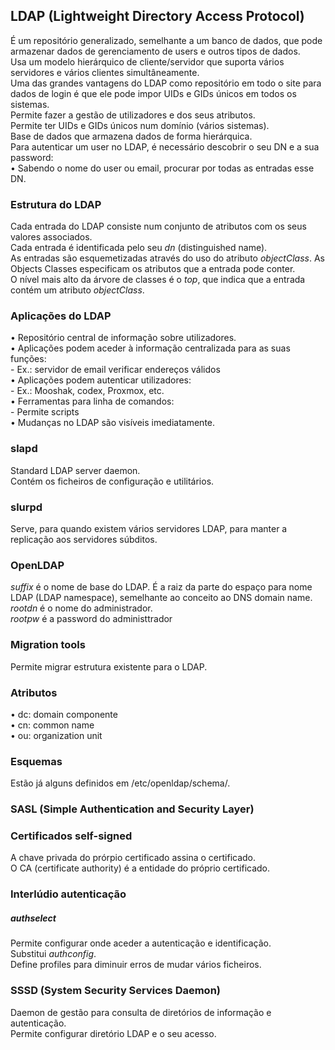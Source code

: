 ## LDAP (Lightweight Directory Access Protocol)
É um repositório generalizado, semelhante a um banco de dados, que pode armazenar dados de gerenciamento de users e outros tipos de dados.
<br />
Usa um modelo hierárquico de cliente/servidor que suporta vários servidores e vários clientes simultâneamente.
<br />
Uma das grandes vantagens do LDAP como repositório em todo o site para dados de login é que ele pode impor UIDs e GIDs únicos em todos os sistemas.
<br />
Permite fazer a gestão de utilizadores e dos seus atributos.
<br />
Permite ter UIDs e GIDs únicos num domínio (vários sistemas).
<br />
Base de dados que armazena dados de forma hierárquica.
<br />
Para autenticar um user no LDAP, é necessário descobrir o seu DN e a sua password: <br />
• Sabendo o nome do user ou email, procurar por todas as entradas esse DN.

### Estrutura do LDAP
Cada entrada do LDAP consiste num conjunto de atributos com os seus valores associados.
<br />
Cada entrada é identificada pelo seu *dn* (distinguished name).
<br />
As entradas são esquemetizadas através do uso do atributo *objectClass*. As Objects Classes especificam os atributos que a entrada pode conter.
<br />
O nível mais alto da árvore de classes é o *top*, que indica que a entrada contém um atributo *objectClass*.

### Aplicações do LDAP
• Repositório central de informação sobre utilizadores. <br />
• Aplicações podem aceder à informação centralizada para as suas funções: <br />
    - Ex.: servidor de email verificar endereços válidos <br />
• Aplicações podem autenticar utilizadores: <br />
    - Ex.: Mooshak, codex, Proxmox, etc. <br />
• Ferramentas para linha de comandos: <br />
    - Permite scripts <br />
• Mudanças no LDAP são visíveis imediatamente.

### slapd
Standard LDAP server daemon.
<br />
Contém os ficheiros de configuração e utilitários.

### slurpd
Serve, para quando existem vários servidores LDAP, para manter a replicação aos servidores súbditos.

### OpenLDAP
*suffix* é o nome de base do LDAP. É a raiz da parte do espaço para nome LDAP (LDAP namespace), semelhante ao conceito ao DNS domain name.
<br />
*rootdn* é o nome do administrador.
<br />
*rootpw* é a password do administtrador

### Migration tools
Permite migrar estrutura existente para o LDAP.

### Atributos
• dc: domain componente <br />
• cn: common name <br />
• ou: organization unit

### Esquemas
Estão já alguns definidos em /etc/openldap/schema/.

### SASL (Simple Authentication and Security Layer)

### Certificados self-signed
A chave privada do prórpio certificado assina o certificado.
<br />
O CA (certificate authority) é a entidade do próprio certificado.

### Interlúdio autenticação
##### authselect
Permite configurar onde aceder a autenticação e identificação.
<br />
Substitui *authconfig*.
<br />
Define profiles para diminuir erros de mudar vários ficheiros.

### SSSD (System Security Services Daemon)
Daemon de gestão para consulta de diretórios de informação e
autenticação.
<br />
Permite configurar diretório LDAP e o seu acesso.
